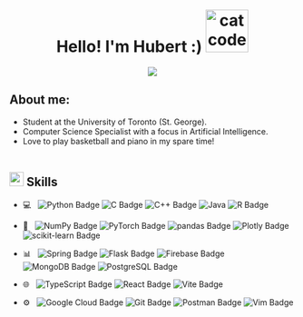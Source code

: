 <h1 align="center"><b>Hello! I'm Hubert :) </b><img alt="catcode" src="https://camo.githubusercontent.com/0df1c27a194a654fe3b03c9dfe318fb0c9a62e994ed1042e611408aa3f4fa3f6/68747470733a2f2f6d656469612e67697068792e636f6d2f6d656469612f6d47634e6a736657416a593541455a4e77362f67697068792e676966" width='75'></h1>
<p align="center">
  <a href="https://github.com/DenverCoder1/readme-typing-svg"><img src="https://readme-typing-svg.herokuapp.com?font=Time+New+Roman&color=cyan&size=25&center=true&vCenter=true&width=600&height=100&lines=Hello!++;Welcome+to+my+Github+!++;"></a>
</p>

## **About me:**

- Student at the University of Toronto (St. George).
- Computer Science Specialist with a focus in Artificial Intelligence.
- Love to play basketball and piano in my spare time!
<br><br>
## <img src="https://media2.giphy.com/media/QssGEmpkyEOhBCb7e1/giphy.gif?cid=ecf05e47a0n3gi1bfqntqmob8g9aid1oyj2wr3ds3mg700bl&rid=giphy.gif" width ="25"><b> Skills</b>
- 💻 &nbsp;
![Python Badge](https://img.shields.io/badge/Python-333333?logo=python&logoColor=&style=flat-square)
![C Badge](https://img.shields.io/badge/C-333333?logo=c&logoColor=&style=flat-square)
![C++ Badge](https://img.shields.io/badge/C%2B%2B-333333?logo=cplusplus&logoColor=&style=flat-square)
![Java](https://img.shields.io/badge/Java-333333?logo=java&logoColor=&style=flat-square)
![R Badge](https://img.shields.io/badge/R-333333?logo=r&logoColor=&style=flat-square)

- 📖 &nbsp;
![NumPy Badge](https://img.shields.io/badge/NumPy-333333?logo=numpy&logoColor=&style=flat-square)
![PyTorch Badge](https://img.shields.io/badge/PyTorch-333333?logo=pytorch&logoColor=&style=flat-square)
![pandas Badge](https://img.shields.io/badge/pandas-333333?logo=pandas&logoColor=&style=flat-square)
![Plotly Badge](https://img.shields.io/badge/Plotly-333333?logo=plotly&logoColor=&style=flat-square)
![scikit-learn Badge](https://img.shields.io/badge/scikit--learn-333333?logo=scikitlearn&logoColor=&style=flat-square)

- 📊 &nbsp;
![Spring Badge](https://img.shields.io/badge/Spring-333333?logo=spring&logoColor=&style=flat-square)
![Flask Badge](https://img.shields.io/badge/Flask-333333?logo=flask&logoColor=&style=flat-square)
![Firebase Badge](https://img.shields.io/badge/Firebase-333333?logo=firebase&logoColor=&style=flat-square)
![MongoDB Badge](https://img.shields.io/badge/MongoDB-333333?logo=mongodb&logoColor=&style=flat-square)
![PostgreSQL Badge](https://img.shields.io/badge/PostgreSQL-333333?logo=postgresql&logoColor=&style=flat-square)

- 🌐 &nbsp;
![TypeScript Badge](https://img.shields.io/badge/TypeScript-333333?logo=typescript&logoColor=&style=flat-square)
![React Badge](https://img.shields.io/badge/React-333333?logo=react&logoColor=&style=flat-square)
![Vite Badge](https://img.shields.io/badge/Vite-333333?logo=vite&logoColor=&style=flat-square)

- ⚙️ &nbsp;
![Google Cloud Badge](https://img.shields.io/badge/Google%20Cloud-333333?logo=googlecloud&logoColor=&style=flat-square)
![Git Badge](https://img.shields.io/badge/Git-333333?logo=git&logoColor=&style=flat-square)
![Postman Badge](https://img.shields.io/badge/Postman-333333?logo=postman&logoColor=&style=flat-square)
![Vim Badge](https://img.shields.io/badge/Vim-333333?logo=vim&logoColor=&style=flat-square)

